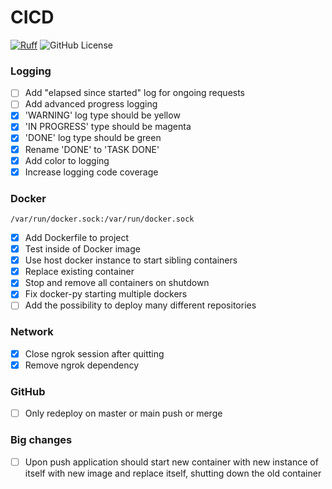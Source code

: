 # CICD
[![Ruff](https://img.shields.io/endpoint?url=https://raw.githubusercontent.com/astral-sh/ruff/main/assets/badge/v2.json)](https://github.com/astral-sh/ruff) ![GitHub License](https://img.shields.io/github/license/Weebywoo/CICD)

### Logging

- [ ] Add "elapsed since started" log for ongoing requests
- [ ] Add advanced progress logging
- [x] 'WARNING' log type should be yellow
- [x] 'IN PROGRESS' type should be magenta
- [x] 'DONE' log type should be green
- [x] Rename 'DONE' to 'TASK DONE'
- [x] Add color to logging
- [x] Increase logging code coverage

### Docker

``/var/run/docker.sock:/var/run/docker.sock``

- [x] Add Dockerfile to project
- [x] Test inside of Docker image
- [x] Use host docker instance to start sibling containers
- [x] Replace existing container
- [x] Stop and remove all containers on shutdown
- [x] Fix docker-py starting multiple dockers
- [ ] Add the possibility to deploy many different repositories

### Network

- [x] Close ngrok session after quitting
- [x] Remove ngrok dependency

### GitHub

- [ ] Only redeploy on master or main push or merge

### Big changes

- [ ] Upon push application should start new container with new instance of itself with new image and replace itself,
  shutting down the old container